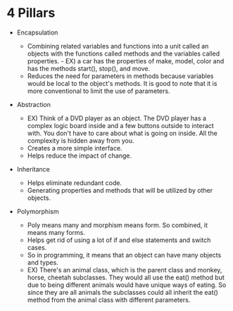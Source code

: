 # 4 Pillars

- Encapsulation
    - Combining related variables and functions into a unit called an objects with the functions called methods and the variables called properties. 
             - EX) a car has the properties of make, model, color and has the methods start(), stop(), and move. 
     - Reduces the need for parameters in methods because variables would be local to the object's methods. It is good to note that it is more conventional to limit the use of parameters. 
    
- Abstraction
    - EX) Think of a DVD player as an object. The DVD player has a complex logic board inside and a few buttons outside to interact with. You don't have to care about what is going on inside. All the complexity is hidden away from you. 
    - Creates a more simple interface. 
    - Helps reduce the impact of change.

- Inheritance
     - Helps eliminate redundant code. 
     - Generating properties and methods that will be utilized by other objects. 

- Polymorphism 
    - Poly means many and morphism means form. So combined, it means many forms.
     - Helps get rid of using a lot of if and else statements and switch cases. 
     - So in programming, it means that an object can have many objects and types. 
     - EX) There's an animal class, which is the parent class and monkey, horse, cheetah subclasses. They would all use the eat() method but due to being different animals would have unique ways of eating. So since they are all animals the subclasses could all inherit the eat() method from the animal class with different parameters. 



